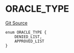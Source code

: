 # ORACLE_TYPE
[Git Source](https://github.com/thrackle-io/tron/blob/de69f371f7fd94a0b22f5a213d7ab3968548d9bf/src/protocol/economic/ruleProcessor/RuleCodeData.sol)


```solidity
enum ORACLE_TYPE {
    DENIED_LIST,
    APPROVED_LIST
}
```

